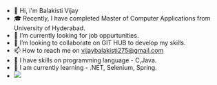 - 👋 Hi, i'm Balakisti Vijay
- 🎓 Recently, I have completed Master of Computer Applications from University of Hyderabad.
- 🌱 I’m currently looking for job oppurtunities.
- 💞️ I’m looking to collaborate on GIT HUB to develop my skills.
- 📫 How to reach me on vijaybalakisti275@gmail.com  
- 💪 I have skills on programming language - C,Java.
- 🌱 I am currently learning - .NET, Selenium, Spring.
- <img src="https://github-readme-stats.vercel.app/api?username=vijay1696&&show_icons=true&title_color=ffffff&icon_color=bb2acf&text_color=daf7dc&bg_color=151515">
<!---
Vijay1696/Vijay1696 is a ✨ special ✨ repository because its `README.md` (this file) appears on your GitHub profile.
You can click the Preview link to take a look at your changes.
--->
